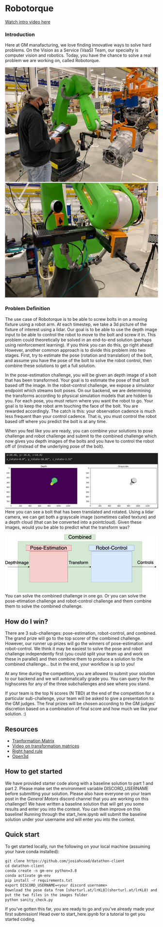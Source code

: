 # Robotorque

[Watch intro video here](youtube.com)

### Introduction
Here at GM manafacturing, we love finding innovative ways to solve hard problems.
On the Vision as a Service (VaaS) Team, our specialty is computer vision and robotics.
Today, you have the chance to solve a real problem we are working on, called Robotorque.

![](readme_assets/robotorque1.png)
![](readme_assets/robotorque2.png)

### Problem Definition
The use case of Robotorque is to be able to screw bolts in on a moving fixture using a robot arm. At each timestep, we take a 3d picture of the fixture of interest using a lidar.
Our goal is to be able to use the depth image input to be able to control the robot to move to the bolt and screw it in. This problem could theoretically be solved in an end-to-end solution (perhaps using reinforcement learning). If you think you can do this, go right ahead! However, another common approach is to divide this problem into two stages. First, try to estimate the pose (rotation and translation) of the bolt, and assume you have the pose of the bolt to solve the robot control, then combine these solutions to get a full solution.

In the pose-estimation challenge, you will be given an depth image of a bolt that has been transformed. Your goal is to estimate the pose of that bolt based off the image.
In the robot-control challenge, we expose a simulator endpoint which streams bolt poses. On our backend, we are determining the transforms according to physical simulation models that are hidden to you. For each pose, you must return where you want the robot to go. Your goal is to keep the robot arm touching the face of the bolt. You are rewarded accordingly. The catch is this: your observation cadence is much less frequent than your control cadence.
That is, you must control the robot based off where you predict the bolt is at any time.

When you feel like you are ready, you can combine your solutions to pose challenge and robot challenge and submit to the combined challenge which now gives you depth images of the bolts and you have to control the robot off of (instead of the underlying pose of the bolt).

![](readme_assets/pose_example.png)
Here you can see a bolt that has been translated and rotated. Using a lidar camera, we can get both a grayscale image (sometimes called texture) and a depth cloud (that can be converted into a pointcloud). Given these images, would you be able to predict what the transform was? 

![](readme_assets/diagram.png)
You can solve the combined challenge in one go. Or you can solve the pose-etimation challenge and robot-control challenge and them combine them to solve the combined challenge.

## How do I win?
There are 3 sub-challenges: pose-estimation, robot-control, and combined. The grand prize will go to the top scorer of the combined challenge. However, our runner up prizes will go the winners of pose-estimation and robot-control. We think it may be easiest to solve the pose and robot challenge independently first (you could split your team up and work on these in parallel) and then combine them to produce a solution to the combined challenge... but in the end, your workflow is up to you!

At any time during the competition, you are allowed to submit your solution to our backend and we will automatically grade you. You can query for the highscores for any of the three subchallenges and see where you stand. 

If your team is the top N scores (N TBD) at the end of the competition for a particular sub-challenge, your team will be asked to give a presentation to the GM judges.
The final prizes will be chosen according to the GM judges' discretion based on a
combination of final score and how much we like your solution. :)

## Resources
- [Tranformation Matrix](https://en.wikipedia.org/wiki/Transformation_matrix)
- [Video on transformation matrices](https://www.youtube.com/watch?v=vlb3P7arbkU&ab_channel=NorthwesternRobotics)
- [Right hand rule](https://en.wikipedia.org/wiki/Right-hand_rule)
- [Open3d](http://www.open3d.org/docs/release/introduction.html)
 

## How to get started
We have provided starter code along with a baseline solution to part 1 and part 2.
Please make set the environment variable DISCORD_USERNAME before submitting your solution.
Please also have everyone on your team post in the *General Motors* discord channel that you are working on this challenge!!
We have written a baseline solution that will get you some results and enter you into the contest. You can then improve on this baseline!
Running through the start_here.ipynb will submit the baseline solution under your username
and will enter you into the contest.

## Quick start
To get started locally, run the following on your local machine (assuming your have conda installed):
```
git clone https://github.com/josiahcoad/datathon-client
cd datathon-client
conda create -n gm-env python=3.8
conda activate gm-env
pip install -r requirements.txt
export DISCORD_USERNAME=<your discord username>
Download the pose data from [shorturl.at/lrKL8](shorturl.at/lrKL8) and put the two files in the images folder
python sanity_check.py
```
If you've gotten this far, you are ready to go and you've already made your first submission!
Head over to start_here.ipynb for a tutorial to get you started coding. 